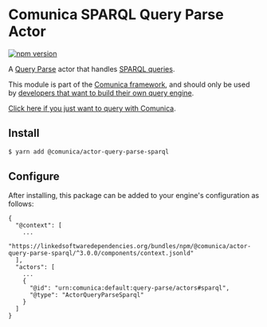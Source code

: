 # Comunica SPARQL Query Parse Actor

[![npm version](https://badge.fury.io/js/%40comunica%2Factor-query-parse-sparql.svg)](https://www.npmjs.com/package/@comunica/actor-query-parse-sparql)

A [Query Parse](https://github.com/comunica/comunica/tree/master/packages/bus-query-parse) actor that handles [SPARQL queries](https://www.w3.org/TR/sparql11-query/).

This module is part of the [Comunica framework](https://github.com/comunica/comunica),
and should only be used by [developers that want to build their own query engine](https://comunica.dev/docs/modify/).

[Click here if you just want to query with Comunica](https://comunica.dev/docs/query/).

## Install

```bash
$ yarn add @comunica/actor-query-parse-sparql
```

## Configure

After installing, this package can be added to your engine's configuration as follows:
```text
{
  "@context": [
    ...
    "https://linkedsoftwaredependencies.org/bundles/npm/@comunica/actor-query-parse-sparql/^3.0.0/components/context.jsonld"  
  ],
  "actors": [
    ...
    {
      "@id": "urn:comunica:default:query-parse/actors#sparql",
      "@type": "ActorQueryParseSparql"
    }
  ]
}
```
